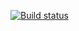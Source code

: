[![Build status](https://ci.appveyor.com/api/projects/status/fd5f87uy6c2gtd4d?svg=true)](https://ci.appveyor.com/project/astsidvan/orderingacard)
